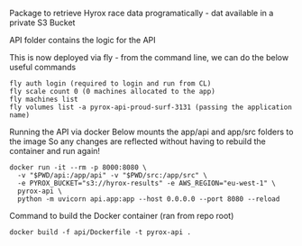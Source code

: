 Package to retrieve Hyrox race data programatically - dat available in a private S3 Bucket

API folder contains the logic for the API

This is now deployed via fly - from the command line, we can do the below useful commands

 ```
 fly auth login (required to login and run from CL) 
 fly scale count 0 (0 machines allocated to the app)
 fly machines list   
 fly volumes list -a pyrox-api-proud-surf-3131 (passing the application name)
```


Running the API via docker 
Below mounts the app/api and app/src folders to the image
So any changes are reflected without having to rebuild the container and run again!

```
docker run -it --rm -p 8000:8080 \
  -v "$PWD/api:/app/api" -v "$PWD/src:/app/src" \
  -e PYROX_BUCKET="s3://hyrox-results" -e AWS_REGION="eu-west-1" \
  pyrox-api \
  python -m uvicorn api.app:app --host 0.0.0.0 --port 8080 --reload
```

Command to build the Docker container (ran from repo root)
```
docker build -f api/Dockerfile -t pyrox-api .  
```

